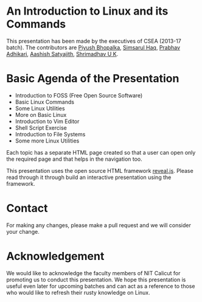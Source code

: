 # An Introduction to Linux and its Commands

This presentation has been made by the executives of CSEA (2013-17 batch). The contributors are [Piyush Bhopalka](http://github.com/pbhopalka), [Simsarul Haq](http://github.com/simsarulhaqv), [Prabhav Adhikari](http://github.com/prabhavad), [Aashish Satyajith](http://github.com/aashishsatya), [Shrimadhav U K](http://github.com/spechide).

# Basic Agenda of the Presentation

- Introduction to FOSS (Free Open Source Software)
- Basic Linux Commands
- Some Linux Utilities
- More on Basic Linux
- Introduction to Vim Editor
- Shell Script Exercise
- Introduction to File Systems
- Some more Linux Utilities

Each topic has a separate HTML page created so that a user can open only the required page and that helps in the navigation too.

This presentation uses the open source HTML framework [reveal.js](https://github.com/hakimel/reveal.js). Please read through it through build an interactive presentation using the framework.

# Contact

For making any changes, please make a pull request and we will consider your change.

# Acknowledgement

We would like to acknowledge the faculty members of NIT Calicut for promoting us to conduct this presentation. We hope this presentation is useful even later for upcoming batches and can act as a reference to those who would like to refresh their rusty knowledge on Linux.

